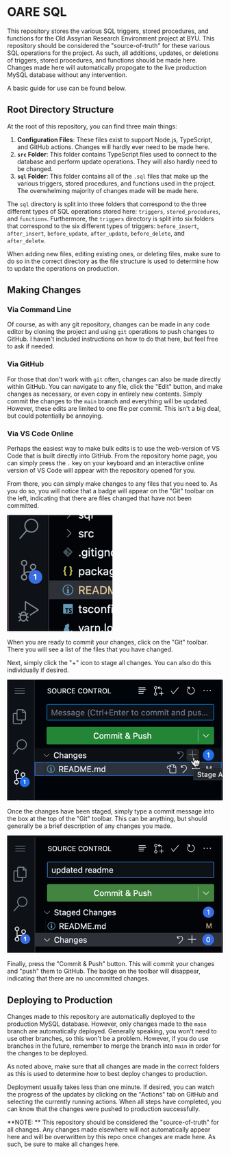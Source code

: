# OARE SQL

This repository stores the various SQL triggers, stored procedures, and functions for the Old Assyrian Research Environment project at BYU. This repository should be considered the "source-of-truth" for these various SQL operations for the project. As such, all additions, updates, or deletions of triggers, stored procedures, and functions should be made here. Changes made here will automatically propogate to the live production MySQL database without any intervention.

A basic guide for use can be found below.

## Root Directory Structure

At the root of this repository, you can find three main things:

1. **Configuration Files**: These files exist to support Node.js, TypeScript, and GitHub actions. Changes will hardly ever need to be made here.
2. **`src` Folder**: This folder contains TypeScript files used to connect to the database and perform update operations. They will also hardly need to be changed.
3. **`sql` Folder**: This folder contains all of the `.sql` files that make up the various triggers, stored procedures, and functions used in the project. The overwhelming majority of changes made will be made here.

The `sql` directory is split into three folders that correspond to the three different types of SQL operations stored here: `triggers`, `stored_procedures`, and `functions`. Furthermore, the `triggers` directory is split into six folders that correspond to the six different types of triggers: `before_insert`, `after_insert`, `before_update`, `after_update`, `before_delete`, and `after_delete`.

When adding new files, editing existing ones, or deleting files, make sure to do so in the correct directory as the file structure is used to determine how to update the operations on production.

## Making Changes

### Via Command Line

Of course, as with any git repository, changes can be made in any code editor by cloning the project and using `git` operations to push changes to GitHub. I haven't included instructions on how to do that here, but feel free to ask if needed.

### Via GitHub

For those that don't work with `git` often, changes can also be made directly within GitHub. You can navigate to any file, click the "Edit" button, and make changes as necessary, or even copy in entirely new contents. Simply commit the changes to the `main` branch and everything will be updated. However, these edits are limited to one file per commit. This isn't a big deal, but could potentially be annoying.

### Via VS Code Online

Perhaps the easiest way to make bulk edits is to use the web-version of VS Code that is built directly into GitHub. From the repository home page, you can simply press the `.` key on your keyboard and an interactive online version of VS Code will appear with the repository opened for you.

From there, you can simply make changes to any files that you need to. As you do so, you will notice that a badge will appear on the "Git" toolbar on the left, indicating that there are files changed that have not been committed.

![](./readme_imgs/git_toolbar.png)

When you are ready to commit your changes, click on the "Git" toolbar. There you will see a list of the files that you have changed.

Next, simply click the "+" icon to stage all changes. You can also do this individually if desired.

![](./readme_imgs/stage.png)

Once the changes have been staged, simply type a commit message into the box at the top of the "Git" toolbar. This can be anything, but should generally be a brief description of any changes you made.

![](./readme_imgs/commit_message.png)

Finally, press the "Commit & Push" button. This will commit your changes and "push" them to GitHub. The badge on the toolbar will disappear, indicating that there are no uncommitted changes.

## Deploying to Production

Changes made to this repository are automatically deployed to the production MySQL database. However, only changes made to the `main` branch are automatically deployed. Generally speaking, you won't need to use other branches, so this won't be a problem. However, if you do use branches in the future, remember to merge the branch into `main` in order for the changes to be deployed.

As noted above, make sure that all changes are made in the correct folders as this is used to determine how to best deploy changes to production.

Deployment usually takes less than one minute. If desired, you can watch the progress of the updates by clicking on the "Actions" tab on GitHub and selecting the currently running actions. When all steps have completed, you can know that the changes were pushed to production successfully.

**NOTE: ** This repository should be considered the "source-of-truth" for all changes. Any changes made elsewhere will not automatically appear here and will be overwritten by this repo once changes are made here. As such, be sure to make all changes here.
